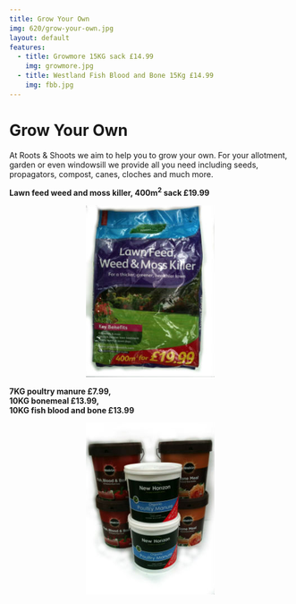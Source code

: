 ```yaml
---
title: Grow Your Own
img: 620/grow-your-own.jpg
layout: default
features:
  - title: Growmore 15KG sack £14.99
    img: growmore.jpg
  - title: Westland Fish Blood and Bone 15Kg £14.99
    img: fbb.jpg
---
```


# Grow Your Own

At Roots & Shoots we aim to help you to grow your own. For your allotment, garden or even windowsill we provide all you need including seeds, propagators, compost, canes, cloches and much more.

<div class="row-fluid">
    <div class="span6">
        <p><b>Lawn feed weed and moss killer, 400m<sup>2</sup> sack £19.99</b></p>
        <p><center><img src="img/lawnfeed.jpg" alt="Lawn feed" /></center></p>
    </div>
    <div class="span6">
        <p><b>7KG poultry manure £7.99,<br /> 10KG bonemeal £13.99,<br /> 10KG fish blood and bone £13.99</b></p>
        <p><center><img src="img/tubs.jpg" alt="tubs" /></center></p>
    </div>
</div>
